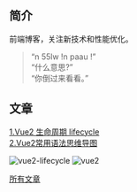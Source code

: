 ## 简介
前端博客，关注新技术和性能优化。
> “n 55lw !n paau !”<br>
> “什么意思?”<br>
> “你倒过来看看。”

## 文章

[1.Vue2 生命周期 lifecycle](https://github.com/songxtianx/Front-End-Blog/issues/1)   
[2.Vue2常用语法思维导图](https://github.com/songxtianx/Front-End-Blog/issues/2)

![vue2-lifecycle](https://user-images.githubusercontent.com/3021389/45475243-54b16e80-b76e-11e8-9042-21f8d390bacb.png)
![vue2](https://user-images.githubusercontent.com/3021389/46121636-3f950f00-c247-11e8-8180-8a8717bc84c5.png)

[所有文章](https://github.com/songxtianx/Front-End-Blog/issues)
